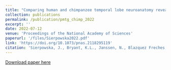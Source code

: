 ```yaml
---
title: "Comparing human and chimpanzee temporal lobe neuroanatomy reveals modifications to human language hubs beyond the frontotemporal arcuate fasciculus"
collection: publications
permalink: /publication/pmtg_chimp_2022
excerpt: ''
date: 2022-07-12
venue: 'Proceedings of the National Academy of Sciences'
paperurl: '/files/Sierpowska2022.pdf'
link: 'https://doi.org/10.1073/pnas.2118295119'
citation: 'Sierpowska, J., Bryant, K.L., Janssen, N., Blazquez Freches, G., Römkens, M. Mangnus, M., Mars, R.B., Piai, V. (2022). &quot;Comparing human and chimpanzee temporal lobe neuroanatomy reveals modifications to human language hubs beyond the frontotemporal arcuate fasciculus.&quot; <i>Proceedings of the National Academy of Sciences</i>. 119 (28).'
---
```


[Download paper here](/files/Sierpowska2022.pdf)
